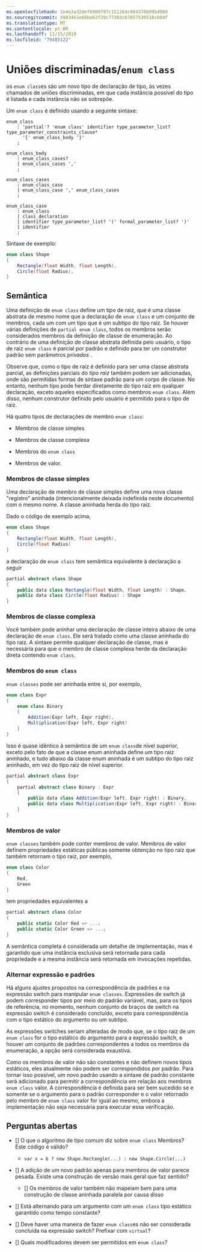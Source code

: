 ```yaml
---
ms.openlocfilehash: 2e4a3a32def6900797c151264c984378b09b4988
ms.sourcegitcommit: 5983461e05be62f39c77383cb7857539518cb04f
ms.translationtype: MT
ms.contentlocale: pt-BR
ms.lasthandoff: 11/15/2019
ms.locfileid: "79485122"
---
```


# <a name="discriminated-unions--enum-class"></a>Uniões discriminadas/`enum class`

os `enum class`es são um novo tipo de declaração de tipo, às vezes chamados de uniões discriminadas, em que cada instância possível do tipo é listada e cada instância não se sobrepõe.

Um `enum class` é definido usando a seguinte sintaxe:

```antlr
enum_class
    : 'partial'? 'enum class' identifier type_parameter_list? type_parameter_constraints_clause* 
      '{' enum_class_body '}'
    ;

enum_class_body
    : enum_class_cases?
    | enum_class_cases ','
    ;

enum_class_cases
    : enum_class_case
    | enum_class_case ',' enum_class_cases
    ;

enum_class_case
    : enum_class
    | class_declaration
    | identifier type_parameter_list? '(' formal_parameter_list? ')'
    | identifier
    ;

```

Sintaxe de exemplo:

```C#
enum class Shape
{
    Rectangle(float Width, float Length),
    Circle(float Radius),
}
```

## <a name="semantics"></a>Semântica

Uma definição de `enum class` define um tipo de raiz, que é uma classe abstrata de mesmo nome que a declaração de `enum class` e um conjunto de membros, cada um com um tipo que é um subtipo do tipo raiz. Se houver várias definições de `partial enum class`, todos os membros serão considerados membros da definição de classe de enumeração. Ao contrário de uma definição de classe abstrata definida pelo usuário, o tipo de raiz `enum class` é parcial por padrão e definido para ter um construtor padrão sem parâmetros *privados* .

Observe que, como o tipo de raiz é definido para ser uma classe abstrata parcial, as definições parciais do *tipo raiz* também podem ser adicionadas, onde são permitidas formas de sintaxe padrão para um corpo de classe.
No entanto, nenhum tipo pode herdar diretamente do tipo raiz em qualquer declaração, exceto aqueles especificados como membros `enum class`. Além disso, nenhum construtor definido pelo usuário é permitido para o tipo de raiz.

Há quatro tipos de declarações de membro `enum class`:

* Membros de classe simples

* Membros de classe complexa

* Membros do `enum class`

* Membros de valor.

### <a name="simple-class-members"></a>Membros de classe simples

Uma declaração de membro de classe simples define uma nova classe "registro" aninhada (intencionalmente deixada indefinida neste documento) com o mesmo nome. A classe aninhada herda do tipo raiz.

Dado o código de exemplo acima,

```C#
enum class Shape
{
    Rectangle(float Width, float Length),
    Circle(float Radius)
}
```

a declaração de `enum class` tem semântica equivalente à declaração a seguir

```C#
partial abstract class Shape
{
    public data class Rectangle(float Width, float Length) : Shape,
    public data class Circle(float Radius) : Shape
}
```

### <a name="complex-class-members"></a>Membros de classe complexa

Você também pode aninhar uma declaração de classe inteira abaixo de uma declaração de `enum class`. Ele será tratado como uma classe aninhada do tipo raiz. A sintaxe permite qualquer declaração de classe, mas é necessária para que o membro de classe complexa herde da declaração direta contendo `enum class`. 

### <a name="enum-class-members"></a>Membros do `enum class`

`enum classes` pode ser aninhada entre si, por exemplo,

```C#
enum class Expr
{
    enum class Binary
    {
        Addition(Expr left, Expr right),
        Multiplication(Expr left, Expr right)
    }
}
```

Isso é quase idêntico à semântica de um `enum class`de nível superior, exceto pelo fato de que a classe enum aninhada define um tipo raiz aninhado, e tudo abaixo da classe enum aninhada é um subtipo do tipo raiz aninhado, em vez do tipo raiz de nível superior.

```C#
partial abstract class Expr
{
    partial abstract class Binary : Expr
    {
        public data class Addition(Expr left, Expr right) : Binary,
        public data class Multiplication(Expr left, Expr right) : Binary
    }
}
```

### <a name="value-members"></a>Membros de valor

`enum classes` também pode conter membros de valor. Membros de valor definem propriedades estáticas públicas somente obtenção no tipo raiz que também retornam o tipo raiz, por exemplo,

```C#
enum class Color
{
    Red,
    Green
}
```

tem propriedades equivalentes a

```C#
partial abstract class Color
{
    public static Color Red => ...;
    public static Color Green => ...;
}
```

A semântica completa é considerada um detalhe de implementação, mas é garantido que uma instância exclusiva será retornada para cada propriedade e a mesma instância será retornada em invocações repetidas.


### <a name="switch-expression-and-patterns"></a>Alternar expressão e padrões

Há alguns ajustes propostos na correspondência de padrões e na expressão switch para manipular `enum classes`. Expressões de switch já podem corresponder tipos por meio do padrão variável, mas, para os tipos de referência, no momento, nenhum conjunto de braços de switch na expressão switch é considerado concluído, exceto para correspondência com o tipo estático do argumento ou um subtipo.

As expressões switches seriam alteradas de modo que, se o tipo raiz de um `enum class` for o tipo estático do argumento para a expressão switch, e houver um conjunto de padrões correspondentes a todos os membros da enumeração, a opção será considerada exaustiva.

Como os membros de valor não são constantes e não definem novos tipos estáticos, eles atualmente não podem ser correspondidos por padrão. Para tornar isso possível, um novo padrão usando a sintaxe de padrão constante será adicionado para permitir a correspondência em relação aos membros `enum class` valor. A correspondência é definida para ser bem sucedido se e somente se o argumento para o padrão corresponder e o valor retornado pelo membro de `enum class` valor for igual ao mesmo, embora a implementação não seja necessária para executar essa verificação.


## <a name="open-questions"></a>Perguntas abertas

- [] O que o algoritmo de tipo comum diz sobre `enum class` Membros? Este código é válido?
    * `var x = b ? new Shape.Rectangle(...) : new Shape.Circle(...)`

- [] A adição de um novo padrão apenas para membros de valor parece pesada. Existe uma construção de versão mais geral que faz sentido?
    - [] Os membros de valor também não mapeiam bem para uma construção de classe aninhada paralela por causa disso

- [] Está alternando para um argumento com um `enum class` tipo estático garantido como tempo constante?

- [] Deve haver uma maneira de fazer `enum class`es não ser considerada concluída na expressão switch? Prefixar com `virtual`?

- [] Quais modificadores devem ser permitidos em `enum class`?